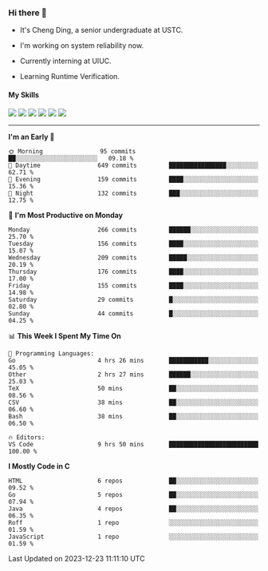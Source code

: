 ### Hi there 👋

* It's Cheng Ding, a senior undergraduate at USTC.
  
* I'm working on system reliability now.

* Currently interning at UIUC.

* Learning Runtime Verification.

#### My Skills

![](https://img.shields.io/badge/C++-65318e?logo=cplusplus&logoColor=fff)
![](https://img.shields.io/badge/Python-3e74a2?logo=python&logoColor=fff)
![](https://img.shields.io/badge/C-5654a2?logo=c&logoColor=fff)
![](https://img.shields.io/badge/Go-00aaff?logo=go&logoColor=fff)
![](https://img.shields.io/badge/Docker-0088ff?logo=docker&logoColor=fff)
![](https://img.shields.io/badge/Apache-D22128?logo=apache&logoColor=fff)

---
<!--START_SECTION:waka-->
**I'm an Early 🐤** 

```text
🌞 Morning                95 commits          ██░░░░░░░░░░░░░░░░░░░░░░░   09.18 % 
🌆 Daytime                649 commits         ████████████████░░░░░░░░░   62.71 % 
🌃 Evening                159 commits         ████░░░░░░░░░░░░░░░░░░░░░   15.36 % 
🌙 Night                  132 commits         ███░░░░░░░░░░░░░░░░░░░░░░   12.75 % 
```
📅 **I'm Most Productive on Monday** 

```text
Monday                   266 commits         ██████░░░░░░░░░░░░░░░░░░░   25.70 % 
Tuesday                  156 commits         ████░░░░░░░░░░░░░░░░░░░░░   15.07 % 
Wednesday                209 commits         █████░░░░░░░░░░░░░░░░░░░░   20.19 % 
Thursday                 176 commits         ████░░░░░░░░░░░░░░░░░░░░░   17.00 % 
Friday                   155 commits         ████░░░░░░░░░░░░░░░░░░░░░   14.98 % 
Saturday                 29 commits          █░░░░░░░░░░░░░░░░░░░░░░░░   02.80 % 
Sunday                   44 commits          █░░░░░░░░░░░░░░░░░░░░░░░░   04.25 % 
```


📊 **This Week I Spent My Time On** 

```text
💬 Programming Languages: 
Go                       4 hrs 26 mins       ███████████░░░░░░░░░░░░░░   45.05 % 
Other                    2 hrs 27 mins       ██████░░░░░░░░░░░░░░░░░░░   25.03 % 
TeX                      50 mins             ██░░░░░░░░░░░░░░░░░░░░░░░   08.56 % 
CSV                      38 mins             ██░░░░░░░░░░░░░░░░░░░░░░░   06.60 % 
Bash                     38 mins             ██░░░░░░░░░░░░░░░░░░░░░░░   06.50 % 

🔥 Editors: 
VS Code                  9 hrs 50 mins       █████████████████████████   100.00 % 
```

**I Mostly Code in C** 

```text
HTML                     6 repos             ██░░░░░░░░░░░░░░░░░░░░░░░   09.52 % 
Go                       5 repos             ██░░░░░░░░░░░░░░░░░░░░░░░   07.94 % 
Java                     4 repos             ██░░░░░░░░░░░░░░░░░░░░░░░   06.35 % 
Roff                     1 repo              ░░░░░░░░░░░░░░░░░░░░░░░░░   01.59 % 
JavaScript               1 repo              ░░░░░░░░░░░░░░░░░░░░░░░░░   01.59 % 
```




 Last Updated on 2023-12-23 11:11:10 UTC
<!--END_SECTION:waka-->
